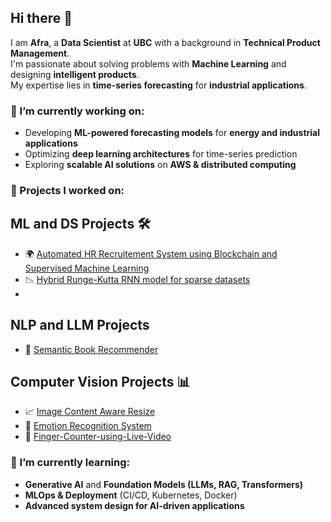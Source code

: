 ## Hi there 👋  

I am **Afra**, a **Data Scientist** at **UBC** with a background in **Technical Product Management**.  
I'm passionate about solving problems with **Machine Learning** and designing **intelligent products**.  
My expertise lies in **time-series forecasting** for **industrial applications**.  

### 🔭 I’m currently working on:
- Developing **ML-powered forecasting models** for **energy and industrial applications**  
- Optimizing **deep learning architectures** for time-series prediction  
- Exploring **scalable AI solutions** on **AWS & distributed computing**   

### 🚀 Projects I worked on:
## ML and DS Projects 🛠️

- 🌍 [Automated HR Recruitement System using Blockchain and Supervised Machine Learning](https://github.com/afraAntara/HRM-Recruitment-System)
- 📉 [Hybrid Runge-Kutta RNN model for sparse datasets](https://github.com/afraAntara/Runge-Kutta-RNN)
- 
## NLP and LLM Projects 

- 🪻 [Semantic Book Recommender](https://github.com/afraAntara/Semantic_Book_Recommender)

## Computer Vision Projects 📊

- 📈 [Image Content Aware Resize](https://github.com/afraAntara/Image-Content-Aware-Resize)
- 🧠 [Emotion Recognition System](https://github.com/afraAntara/Emotion-Recognition-System)
- 🐶 [Finger-Counter-using-Live-Video](https://github.com/afraAntara/Finger-Counter-using-openCV)

### 🌱 I’m currently learning:
- **Generative AI** and **Foundation Models (LLMs, RAG, Transformers)**  
- **MLOps & Deployment** (CI/CD, Kubernetes, Docker)  
- **Advanced system design for AI-driven applications** 
